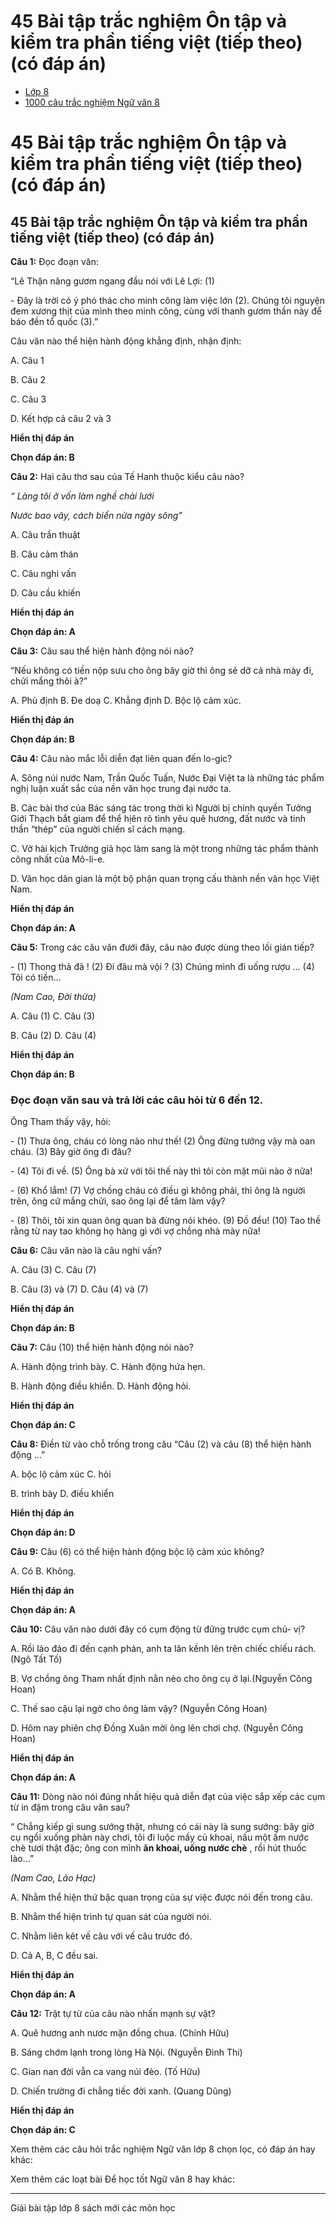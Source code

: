 # 45 Bài tập trắc nghiệm Ôn tập và kiểm tra phần tiếng việt (tiếp theo) (có đáp án)

  * [Lớp 8](https://vietjack.com/series/lop-8.jsp)
  * [1000 câu trắc nghiệm Ngữ văn 8](https://vietjack.com/ngu-van-8/trac-nghiem-ngu-van-lop-8.jsp)



# 45 Bài tập trắc nghiệm Ôn tập và kiểm tra phần tiếng việt (tiếp theo) (có đáp án)

## 45 Bài tập trắc nghiệm Ôn tập và kiểm tra phần tiếng việt (tiếp theo) (có đáp án)

**Câu 1:** Đọc đoạn văn: 

“Lê Thận nâng gươm ngang đầu nói với Lê Lợi: (1)

\- Đây là trời có ý phó thác cho minh công làm việc lớn (2). Chúng tôi nguyện đem xương thịt của mình theo minh công, cùng với thanh gươm thần này để báo đền tổ quốc (3).”

Câu văn nào thể hiện hành động khẳng định, nhận định:

A. Câu 1 

B. Câu 2 

C. Câu 3 

D. Kết hợp cả câu 2 và 3

**Hiển thị đáp án**

**Chọn đáp án: B**

**Câu 2:** Hai câu thơ sau của Tế Hanh thuộc kiểu câu nào? 

_“ Làng tôi ở vốn làm nghề chài lưới_

_Nước bao vây, cách biển nửa ngày sông”_

A. Câu trần thuật

B. Câu cảm thán

C. Câu nghi vấn 

D. Câu cầu khiến 

**Hiển thị đáp án**

**Chọn đáp án: A**

**Câu 3:** Câu sau thể hiện hành động nói nào? 

“Nếu không có tiền nộp sưu cho ông bây giờ thì ông sẽ dỡ cả nhà mày đi, chửi mắng thôi à?”

A. Phủ định B. Đe doạ C. Khẳng định D. Bộc lộ cảm xúc.

**Hiển thị đáp án**

**Chọn đáp án: B**

**Câu 4:** Câu nào mắc lỗi diễn đạt liên quan đến lo-gic? 

A. Sông núi nước Nam, Trần Quốc Tuấn, Nước Đại Việt ta là những tác phẩm nghị luận xuất sắc của nền văn học trung đại nước ta.

B. Các bài thơ của Bác sáng tác trong thời kì Người bị chính quyền Tưởng Giới Thạch bắt giam để thể hịên rõ tình yêu quê hương, đất nước và tinh thần “thép” của người chiến sĩ cách mạng.

C. Vở hài kịch Trưởng giả học làm sang là một trong những tác phẩm thành công nhất của Mô-li-e.

D. Văn học dân gian là một bộ phận quan trọng cấu thành nền văn học Việt Nam.

**Hiển thị đáp án**

**Chọn đáp án: A**

**Câu 5:** Trong các câu văn đưới đây, câu nào được dùng theo lối gián tiếp? 

\- (1) Thong thả đã ! (2) Đi đâu mà vội ? (3) Chúng mình đi uống rượu … (4) Tôi có tiền…

_(Nam Cao, Đời thừa)_

A. Câu (1) C. Câu (3)

B. Câu (2) D. Câu (4)

**Hiển thị đáp án**

**Chọn đáp án: B**

### Đọc đoạn văn sau và trả lời các câu hỏi từ 6 đến 12.

Ông Tham thấy vậy, hỏi:

\- (1) Thưa ông, cháu có lòng nào như thế! (2) Ông đừng tưởng vậy mà oan cháu. (3) Bây giờ ông đi đâu?

\- (4) Tôi đi về. (5) Ông bà xử với tôi thế này thì tôi còn mặt mũi nào ở nữa!

\- (6) Khổ lắm! (7) Vợ chồng cháu có điều gì không phải, thì ông là người trên, ông cứ mắng chửi, sao ông lại để tâm làm vậy?

\- (8) Thôi, tôi xin quan ông quan bà đừng nói khéo. (9) Đồ đểu! (10) Tao thề rằng từ nay tao không họ hàng gì với vợ chồng nhà mày nữa!

**Câu 6:** Câu văn nào là câu nghi vấn? 

A. Câu (3) C. Câu (7)

B. Câu (3) và (7) D. Câu (4) và (7)

**Hiển thị đáp án**

**Chọn đáp án: B**

**Câu 7:** Câu (10) thể hiện hành động nói nào? 

A. Hành động trình bày. C. Hành động hứa hẹn.

B. Hành động điều khiển. D. Hành động hỏi.

**Hiển thị đáp án**

**Chọn đáp án: C**

**Câu 8:** Điền từ vào chỗ trống trong câu “Câu (2) và câu (8) thể hiện hành động …” 

A. bộc lộ cảm xúc C. hỏi

B. trình bày D. điều khiển

**Hiển thị đáp án**

**Chọn đáp án: D**

**Câu 9:** Câu (6) có thể hiện hành động bộc lộ cảm xúc không? 

A. Có B. Không.

**Hiển thị đáp án**

**Chọn đáp án: A**

**Câu 10:** Câu văn nào dưới đây có cụm động từ đứng trước cụm chủ- vị? 

A. Rồi lảo đảo đi đến cạnh phản, anh ta lăn kềnh lên trên chiếc chiếu rách.(Ngô Tất Tố)

B. Vợ chồng ông Tham nhất định nằn nèo cho ông cụ ở lại.(Nguyễn Công Hoan) 

C. Thế sao cậu lại ngờ cho ông làm vậy? (Nguyễn Công Hoan)

D. Hôm nay phiên chợ Đồng Xuân mời ông lên chơi chợ. (Nguyễn Công Hoan)

**Hiển thị đáp án**

**Chọn đáp án: A**

**Câu 11:** Dòng nào nói đúng nhất hiệu quả diễn đạt của việc sắp xếp các cụm từ in đậm trong câu văn sau? 

“ Chẳng kiếp gì sung sướng thật, nhưng có cái này là sung sướng: bây giờ cụ ngồi xuống phản này chơi, tôi đi luộc mấy củ khoai, nấu một ấm nước chè tươi thật đặc; ông con mình **ăn khoai, uống nước chè** , rồi hút thuốc lào…”

_(Nam Cao, Lão Hạc)_

A. Nhằm thể hiện thứ bậc quan trọng của sự việc được nói đến trong câu.

B. Nhằm thể hiện trình tự quan sát của người nói.

C. Nhằm liên kêt vế câu với vế câu trước đó.

D. Cả A, B, C đều sai.

**Hiển thị đáp án**

**Chọn đáp án: A**

**Câu 12:** Trật tự từ của câu nào nhấn mạnh sự vật? 

A. Quê hương anh nươc mặn đồng chua. (Chính Hữu)

B. Sáng chớm lạnh trong lòng Hà Nội. (Nguyễn Đình Thi)

C. Gian nan đời vẫn ca vang núi đèo. (Tố Hữu)

D. Chiến trường đi chẳng tiếc đời xanh. (Quang Dũng)

**Hiển thị đáp án**

**Chọn đáp án: C**

Xem thêm các câu hỏi trắc nghiệm Ngữ văn lớp 8 chọn lọc, có đáp án hay khác:

Xem thêm các loạt bài Để học tốt Ngữ văn 8 hay khác:

* * *

Giải bài tập lớp 8 sách mới các môn học
